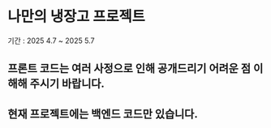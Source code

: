 # 나만의 냉장고 프로젝트 
기간 : 2025 4.7 ~ 2025 5.7
 
## 프론트 코드는 여러 사정으로 인해 공개드리기 어려운 점 이해해 주시기 바랍니다.
## 현재 프로젝트에는 백엔드 코드만 있습니다.
